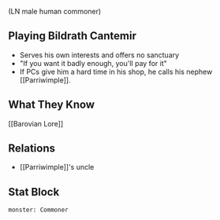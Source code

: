 (LN male human commoner)
## Playing Bildrath Cantemir
- Serves his own interests and offers no sanctuary
- "If you want it badly enough, you'll pay for it"
- If PCs give him a hard time in his shop, he calls his nephew [[Parriwimple]].
## What They Know
[[Barovian Lore]]
## Relations
- [[Parriwimple]]'s uncle
## Stat Block

```statblock
monster: Commoner
```

```dataviewjs
```